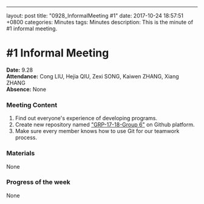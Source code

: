 ---
layout: post
title:  "0928_InformalMeeting #1"
date:   2017-10-24 18:57:51 +0800
categories: Minutes
tags: Minutes
description: This is the minute of #1 informal meeting.

# #1 Informal Meeting #

**Date:** 9.28      
**Attendance:** Cong LIU, Hejia QIU, Zexi SONG, Kaiwen ZHANG, Xiang ZHANG  
**Absence:** None

### Meeting Content ###
1. Find out everyone's experience of developing programs.
2. Create new repository named ["GRP-17-18-Group 6"](https://github.com/HenryJaQiu/GRP-17-18-Group6.git) on Github platform.
3. Make sure every member knows how to use Git for our teamwork process. 

### Materials ###
None

### Progress of the week ###
None

